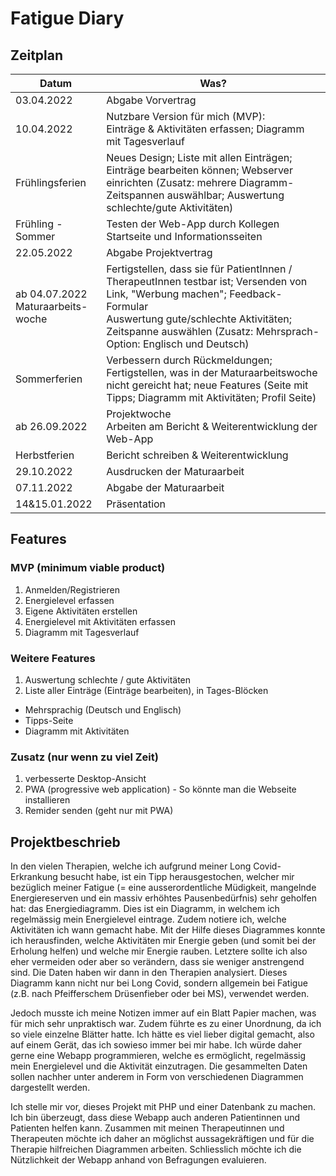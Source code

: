 # Fatigue Diary

## Zeitplan

| Datum | Was? |
|-----|----|
| 03.04.2022 | Abgabe Vorvertrag |
| 10.04.2022 | Nutzbare Version für mich (MVP): <br /> Einträge & Aktivitäten erfassen; Diagramm mit Tagesverlauf|
| Frühlingsferien | Neues Design; Liste mit allen Einträgen; Einträge bearbeiten können; Webserver einrichten (Zusatz: mehrere Diagramm-Zeitspannen auswählbar; Auswertung schlechte/gute Aktivitäten) |
|Frühling - Sommer | Testen der Web-App durch Kollegen <br /> Startseite und Informationsseiten|
| 22.05.2022 | Abgabe Projektvertrag |
| ab 04.07.2022 <br /> Maturaarbeits-woche| Fertigstellen, dass sie für PatientInnen / TherapeutInnen testbar ist; Versenden von Link, "Werbung machen"; Feedback-Formular <br /> Auswertung gute/schlechte Aktivitäten; Zeitspanne auswählen (Zusatz: Mehrsprach-Option: Englisch und Deutsch) |
| Sommerferien | Verbessern durch Rückmeldungen; Fertigstellen, was in der Maturaarbeitswoche nicht gereicht hat;  neue Features (Seite mit Tipps; Diagramm mit Aktivitäten; Profil Seite) |
| ab 26.09.2022 | Projektwoche <br /> Arbeiten am Bericht & Weiterentwicklung der Web-App |
| Herbstferien | Bericht schreiben & Weiterentwicklung |
| 29.10.2022 | Ausdrucken der Maturaarbeit |
| 07.11.2022 | Abgabe der Maturaarbeit |
| 14&15.01.2022 | Präsentation |

## Features
### MVP (minimum viable product)
1. Anmelden/Registrieren
1. Energielevel erfassen
1. Eigene Aktivitäten erstellen
1. Energielevel mit Aktivitäten erfassen
1. Diagramm mit Tagesverlauf


### Weitere Features
1. Auswertung schlechte / gute Aktivitäten
1. Liste aller Einträge (Einträge bearbeiten), in Tages-Blöcken
- Mehrsprachig (Deutsch und Englisch)
- Tipps-Seite
- Diagramm mit Aktivitäten

### Zusatz (nur wenn zu viel Zeit)
1. verbesserte Desktop-Ansicht
1. PWA (progressive web application) - So könnte man die Webseite installieren
1. Remider senden (geht nur mit PWA)


## Projektbeschrieb

In den vielen Therapien, welche ich aufgrund meiner Long Covid-Erkrankung besucht habe, ist ein Tipp herausgestochen, welcher mir bezüglich meiner Fatigue (= eine ausserordentliche Müdigkeit, mangelnde Energiereserven und ein massiv erhöhtes Pausenbedürfnis) sehr geholfen hat: das Energiediagramm. Dies ist ein Diagramm, in welchem ich regelmässig mein Energielevel eintrage. Zudem notiere ich, welche Aktivitäten ich wann gemacht habe. Mit der Hilfe dieses Diagrammes konnte ich herausfinden, welche Aktivitäten mir Energie geben (und somit bei der Erholung helfen) und welche mir Energie rauben. Letztere sollte ich also eher vermeiden oder aber so verändern, dass sie weniger anstrengend sind. Die Daten haben wir dann in den Therapien analysiert. Dieses Diagramm kann nicht nur bei Long Covid, sondern allgemein bei Fatigue (z.B. nach Pfeifferschem Drüsenfieber oder bei MS), verwendet werden.

Jedoch musste ich meine Notizen immer auf ein Blatt Papier machen, was für mich sehr unpraktisch war. Zudem führte es zu einer Unordnung, da ich so viele einzelne Blätter hatte. Ich hätte es viel lieber digital gemacht, also auf einem Gerät, das ich sowieso immer bei mir habe. Ich würde daher gerne eine Webapp programmieren, welche es ermöglicht, regelmässig mein Energielevel und die Aktivität einzutragen. Die gesammelten Daten sollen nachher unter anderem in Form von verschiedenen Diagrammen dargestellt werden.

Ich stelle mir vor, dieses Projekt mit PHP und einer Datenbank zu machen. Ich bin überzeugt, dass diese Webapp auch anderen Patientinnen und Patienten helfen kann. Zusammen mit meinen Therapeutinnen und Therapeuten möchte ich daher an möglichst aussagekräftigen und für die Therapie hilfreichen Diagrammen arbeiten. Schliesslich möchte ich die Nützlichkeit der Webapp anhand von Befragungen evaluieren.
